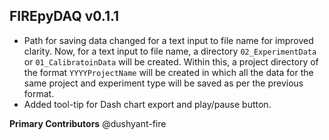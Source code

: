 ## FIREpyDAQ v0.1.1
- Path for saving data changed for a text input to file name for improved clarity. Now, for a text input to file name, a directory `02_ExperimentData` or `01_CalibratoinData` will be created. Within this, a project directory of the format `YYYYProjectName` will be created in which all the data for the same project and experiment type will be saved as per the previous format.
- Added tool-tip for Dash chart export and play/pause button.

**Primary Contributors**
@dushyant-fire
